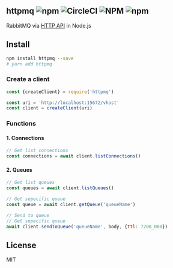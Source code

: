 httpmq ![npm](https://img.shields.io/npm/v/httpmq) ![CircleCI](https://img.shields.io/circleci/build/github/tutv/httpmq) ![NPM](https://img.shields.io/npm/l/httpmq) ![npm](https://img.shields.io/npm/dm/httpmq)
-------

RabbitMQ
via [HTTP API](https://rawcdn.githack.com/rabbitmq/rabbitmq-server/v3.9.14/deps/rabbitmq_management/priv/www/api/index.html)
in Node.js

Install
-------

```bash
npm install httpmq --save
# yarn add httpmq
```

### Create a client

```javascript
const {createClient} = require('httpmq')

const uri = 'http://localhost:15672/vhost'
const client = createClient(uri)
```

### Functions

#### 1. Connections

```javascript
// Get list connections
const connections = await client.listConnections()

```

#### 2. Queues

```javascript
// Get list queues
const queues = await client.listQueues()

// Get sepecific queue
const queue = await client.getQueue('queueName')

// Send to queue
// Get sepecific queue
await client.sendToQueue('queueName', body, {ttl: 7200_000})
```

License
-------

MIT
